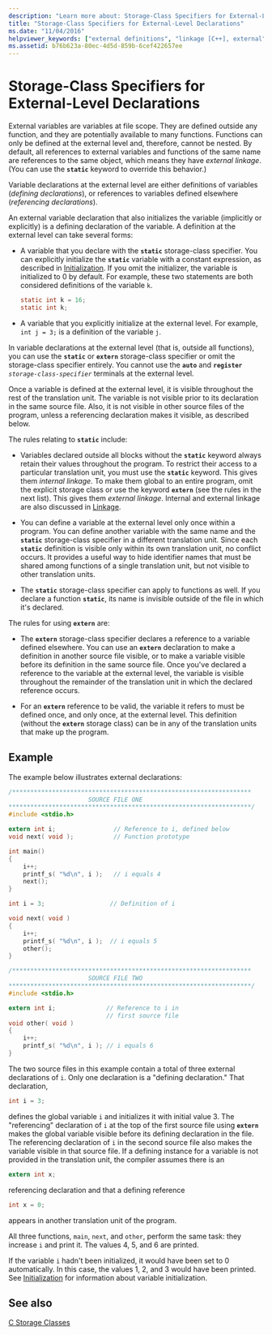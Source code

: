 ```yaml
---
description: "Learn more about: Storage-Class Specifiers for External-Level Declarations"
title: "Storage-Class Specifiers for External-Level Declarations"
ms.date: "11/04/2016"
helpviewer_keywords: ["external definitions", "linkage [C++], external", "external linkage, variable declarations", "declaring variables, external variables", "declarations [C++], external", "declarations [C++], specifiers", "external declarations", "static variables, external declarations", "variables, visibility", "external linkage, storage-class specifiers", "referencing declarations", "visibility, variables", "static storage class specifiers"]
ms.assetid: b76b623a-80ec-4d5d-859b-6cef422657ee
---
```

# Storage-Class Specifiers for External-Level Declarations

External variables are variables at file scope. They are defined outside any function, and they are potentially available to many functions. Functions can only be defined at the external level and, therefore, cannot be nested. By default, all references to external variables and functions of the same name are references to the same object, which means they have *external linkage*. (You can use the **`static`** keyword to override this behavior.)

Variable declarations at the external level are either definitions of variables (*defining declarations*), or references to variables defined elsewhere (*referencing declarations*).

An external variable declaration that also initializes the variable (implicitly or explicitly) is a defining declaration of the variable. A definition at the external level can take several forms:

- A variable that you declare with the **`static`** storage-class specifier. You can explicitly initialize the **`static`** variable with a constant expression, as described in [Initialization](../c-language/initialization.md). If you omit the initializer, the variable is initialized to 0 by default. For example, these two statements are both considered definitions of the variable `k`.

    ```C
    static int k = 16;
    static int k;
    ```

- A variable that you explicitly initialize at the external level. For example, `int j = 3;` is a definition of the variable `j`.

In variable declarations at the external level (that is, outside all functions), you can use the **`static`** or **`extern`** storage-class specifier or omit the storage-class specifier entirely. You cannot use the **`auto`** and **`register`** *`storage-class-specifier`* terminals at the external level.

Once a variable is defined at the external level, it is visible throughout the rest of the translation unit. The variable is not visible prior to its declaration in the same source file. Also, it is not visible in other source files of the program, unless a referencing declaration makes it visible, as described below.

The rules relating to **`static`** include:

- Variables declared outside all blocks without the **`static`** keyword always retain their values throughout the program. To restrict their access to a particular translation unit, you must use the **`static`** keyword. This gives them *internal linkage*. To make them global to an entire program, omit the explicit storage class or use the keyword **`extern`** (see the rules in the next list). This gives them *external linkage*. Internal and external linkage are also discussed in [Linkage](../c-language/linkage.md).

- You can define a variable at the external level only once within a program. You can define another variable with the same name and the **`static`** storage-class specifier in a different translation unit. Since each **`static`** definition is visible only within its own translation unit, no conflict occurs. It provides a useful way to hide identifier names that must be shared among functions of a single translation unit, but not visible to other translation units.

- The **`static`** storage-class specifier can apply to functions as well. If you declare a function **`static`**, its name is invisible outside of the file in which it's declared.

The rules for using **`extern`** are:

- The **`extern`** storage-class specifier declares a reference to a variable defined elsewhere. You can use an **`extern`** declaration to make a definition in another source file visible, or to make a variable visible before its definition in the same source file. Once you've declared a reference to the variable at the external level, the variable is visible throughout the remainder of the translation unit in which the declared reference occurs.

- For an **`extern`** reference to be valid, the variable it refers to must be defined once, and only once, at the external level. This definition (without the **`extern`** storage class) can be in any of the translation units that make up the program.

## Example

The example below illustrates external declarations:

```C
/******************************************************************
                      SOURCE FILE ONE
*******************************************************************/
#include <stdio.h>

extern int i;                // Reference to i, defined below
void next( void );           // Function prototype

int main()
{
    i++;
    printf_s( "%d\n", i );   // i equals 4
    next();
}

int i = 3;                  // Definition of i

void next( void )
{
    i++;
    printf_s( "%d\n", i );  // i equals 5
    other();
}

/******************************************************************
                      SOURCE FILE TWO
*******************************************************************/
#include <stdio.h>

extern int i;              // Reference to i in
                           // first source file
void other( void )
{
    i++;
    printf_s( "%d\n", i ); // i equals 6
}
```

The two source files in this example contain a total of three external declarations of `i`. Only one declaration is a "defining declaration." That declaration,

```C
int i = 3;
```

defines the global variable `i` and initializes it with initial value 3. The "referencing" declaration of `i` at the top of the first source file using **`extern`** makes the global variable visible before its defining declaration in the file. The referencing declaration of `i` in the second source file also makes the variable visible in that source file. If a defining instance for a variable is not provided in the translation unit, the compiler assumes there is an

```C
extern int x;
```

referencing declaration and that a defining reference

```C
int x = 0;
```

appears in another translation unit of the program.

All three functions, `main`, `next`, and `other`, perform the same task: they increase `i` and print it. The values 4, 5, and 6 are printed.

If the variable `i` hadn't been initialized, it would have been set to 0 automatically. In this case, the values 1, 2, and 3 would have been printed. See [Initialization](../c-language/initialization.md) for information about variable initialization.

## See also

[C Storage Classes](../c-language/c-storage-classes.md)
